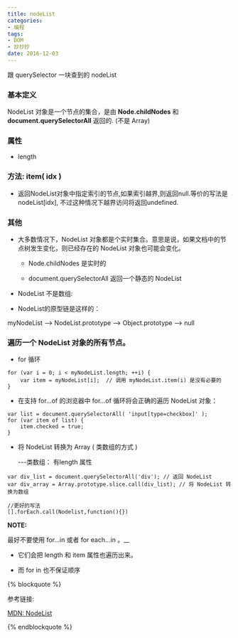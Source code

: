```yaml
---
title: nodeList
categories:
- 编程
tags:
- DOM
- 抄抄抄
date: 2016-12-03
---
```


跟 querySelector 一块查到的 nodeList

### 基本定义

NodeList 对象是一个节点的集合，是由 __Node.childNodes__ 和 __document.querySelectorAll__ 返回的. (不是 Array)

### 属性

- length


### 方法: item( idx )

- 返回NodeList对象中指定索引的节点,如果索引越界,则返回null.等价的写法是nodeList[idx], 不过这种情况下越界访问将返回undefined.

<!-- more -->

### 其他

- 大多数情况下，NodeList 对象都是个实时集合。意思是说，如果文档中的节点树发生变化，则已经存在的 NodeList 对象也可能会变化。

  + Node.childNodes 是实时的

  + document.querySelectorAll 返回一个静态的 NodeList

-  NodeList 不是数组:

  + NodeList的原型链是这样的：

  myNodeList --> NodeList.prototype --> Object.prototype --> null


### 遍历一个 NodeList 对象的所有节点。

 +  for 循环

```
for (var i = 0; i < myNodeList.length; ++i) {
    var item = myNodeList[i];  // 调用 myNodeList.item(i) 是没有必要的
}
```
+ 在支持 for...of 的浏览器中 for...of 循环将会正确的遍历 NodeList 对象：

```
var list = document.querySelectorAll( 'input[type=checkbox]' );
for (var item of list) {
    item.checked = true;
}
```

+ 将 NodeList 转换为 Array ( 类数组的方式 )

    ---类数组： 有length 属性

```
var div_list = document.querySelectorAll('div'); // 返回 NodeList
var div_array = Array.prototype.slice.call(div_list); // 将 NodeList 转换为数组

//更好的写法
[].forEach.call(Nodelist,function(){})
```

__NOTE:__

最好不要使用 for...in 或者 for each...in 。__

- 它们会把 length 和 item 属性也遍历出来。

- 而 for in 也不保证顺序


{% blockquote %}

参考链接:

[MDN: NodeList](https://developer.mozilla.org/zh-CN/docs/Web/API/NodeList)

{% endblockquote %}

